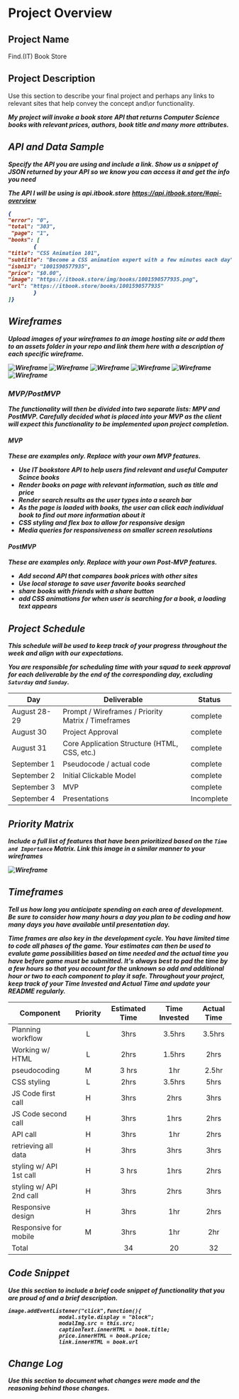 # Project Overview

## Project Name

Find.(IT) Book Store

## Project Description

Use this section to describe your final project and perhaps any links to relevant sites that help convey the concept and\or functionality.

<b><i>My project will invoke a book store API that returns Computer Science books with relevant prices, authors, book title and many more attributes.<i> <b>

## API and Data Sample

Specify the API you are using and include a link. Show us a snippet of JSON returned by your API so we know you can access it and get the info you need


<i>The API I will be using is api.itbook.store<i>
https://api.itbook.store/#api-overview
```json
{
"error": "0",
"total": "303",
 "page": "1",
"books": [
        {
"title": "CSS Animation 101",
"subtitle": "Become a CSS animation expert with a few minutes each day",
"isbn13": "1001590577935",
"price": "$0.00",
"image": "https://itbook.store/img/books/1001590577935.png",
"url": "https://itbook.store/books/1001590577935"
        }
]}
```

## Wireframes

Upload images of your wireframes to an image hosting site or add them to an assets folder in your repo and link them here with a description of each specific wireframe.

![Wireframe](https://res.cloudinary.com/desk8znsq/image/upload/v1630330240/iphone1_fsdwom.png) 
![Wireframe](https://res.cloudinary.com/desk8znsq/image/upload/v1630330329/iphone2_gilkk0.png)
![Wireframe](https://res.cloudinary.com/desk8znsq/image/upload/v1630330338/iphone3_gsgua4.png)
![Wireframe](https://res.cloudinary.com/desk8znsq/image/upload/v1630330345/web1_dcb36g.png)
![Wireframe](https://res.cloudinary.com/desk8znsq/image/upload/v1630330352/web2_dkg73l.png)
![Wireframe](https://res.cloudinary.com/desk8znsq/image/upload/v1630330357/web3_rben4p.png)

### MVP/PostMVP

The functionality will then be divided into two separate lists: MPV and PostMVP.  Carefully decided what is placed into your MVP as the client will expect this functionality to be implemented upon project completion.  

#### MVP 
*These are examples only. Replace with your own MVP features.*

- Use IT bookstore API to help users find relevant and useful Computer Scince books 
- Render books on page with relevant information, such as title and price
- Render search results as the user types into a search bar
- As the page is loaded with books, the user can click each individual book to find out more information about it
- CSS styling and flex box to allow for responsive design
- Media queries for responsiveness on smaller screen resolutions

#### PostMVP  
*These are examples only. Replace with your own Post-MVP features.*

- Add second API that compares book prices with other sites
- Use local storage to save user favorite books searched
- share books with friends with a share button
- add CSS animations for when user is searching for a book, a loading text appears

## Project Schedule

This schedule will be used to keep track of your progress throughout the week and align with our expectations.  

You are **responsible** for scheduling time with your squad to seek approval for each deliverable by the end of the corresponding day, excluding `Saturday` and `Sunday`.

|  Day | Deliverable | Status
|---|---| ---|
|August 28-29| Prompt / Wireframes / Priority Matrix / Timeframes | complete
|August 30| Project Approval | complete
|August 31| Core Application Structure (HTML, CSS, etc.) | complete
|September 1| Pseudocode / actual code | complete
|September 2| Initial Clickable Model  | complete
|September 3| MVP | complete
|September 4| Presentations | Incomplete

## Priority Matrix

Include a full list of features that have been prioritized based on the `Time and Importance` Matrix.  Link this image in a similar manner to your wireframes

![Wireframe](https://res.cloudinary.com/desk8znsq/image/upload/v1630330455/priority-matrix_tubj40.png)

## Timeframes

Tell us how long you anticipate spending on each area of development. Be sure to consider how many hours a day you plan to be coding and how many days you have available until presentation day.

Time frames are also key in the development cycle.  You have limited time to code all phases of the game.  Your estimates can then be used to evalute game possibilities based on time needed and the actual time you have before game must be submitted. It's always best to pad the time by a few hours so that you account for the unknown so add and additional hour or two to each component to play it safe. Throughout your project, keep track of your Time Invested and Actual Time and update your README regularly.

| Component | Priority | Estimated Time | Time Invested | Actual Time |
| --- | :---: |  :---: | :---: | :---: |
| Planning workflow | L | 3hrs| 3.5hrs | 3.5hrs |
| Working w/ HTML | L | 2hrs| 1.5hrs | 2hrs |
|pseudocoding | M | 3 hrs |  1hr  | 2.5hr |
| CSS styling | L | 2hrs| 3.5hrs |5hrs |
| JS Code first call | H | 3hrs| 2hrs | 3hrs |
| JS Code second call | H | 3hrs| 1hrs | 2hrs |
| API call| H | 3hrs|  1hr    |    2hrs  |
| retrieving all data| H | 3hrs|  3hrs    |  3hrs    |
| styling w/ API 1st call| H |3 hrs|   1hrs   | 2hrs|
|styling w/ API 2nd call | H | 3hrs | 2hrs | 3hrs
| Responsive design | H | 3hrs | 1hr |  2hrs  |
|Responsive for mobile| M | 3hrs | 1hr|2hr |
|Total|     |  34  |  20  |  32 |



## Code Snippet

Use this section to include a brief code snippet of functionality that you are proud of and a brief description.  

```
image.addEventListener("click",function(){ 
                modal.style.display = "block"; 
                modalImg.src = this.src; 
                captionText.innerHTML = book.title; 
                price.innerHTML = book.price; 
                link.innerHTML = book.url 
```

## Change Log
 Use this section to document what changes were made and the reasoning behind those changes.  
